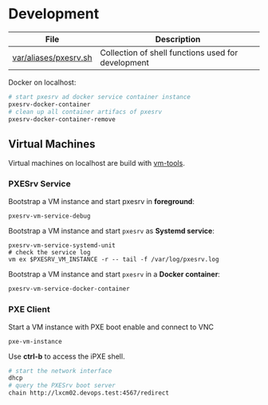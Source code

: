 # Development

File                         | Description
-----------------------------|------------------------
[var/aliases/pxesrv.sh][08]  | Collection of shell functions used for development

Docker on localhost:

```bash
# start pxesrv ad docker service container instance
pxesrv-docker-container
# clean up all container artifacs of pxesrv
pxesrv-docker-container-remove
```

## Virtual Machines

Virtual machines on localhost are build with [vm-tools][12].

### PXESrv Service

Bootstrap a VM instance and start pxesrv in **foreground**:

```bash
pxesrv-vm-service-debug
```

Bootstrap a VM instance and start `pxesrv` as **Systemd service**:

```
pxesrv-vm-service-systemd-unit
# check the service log
vm ex $PXESRV_VM_INSTANCE -r -- tail -f /var/log/pxesrv.log
```

Bootstrap a VM instance and start `pxesrv` in a **Docker container**:

```bash
pxesrv-vm-service-docker-container
```

### PXE Client

Start a VM instance with PXE boot enable and connect to VNC

```
pxe-vm-instance
```

Use **ctrl-b** to access the iPXE shell.

```bash
# start the network interface
dhcp
# query the PXESrv boot server
chain http://lxcm02.devops.test:4567/redirect
```



[08]: var/aliases/pxesrv.sh
[12]: https://github.com/vpenso/vm-tools "vm-tools home-page"
